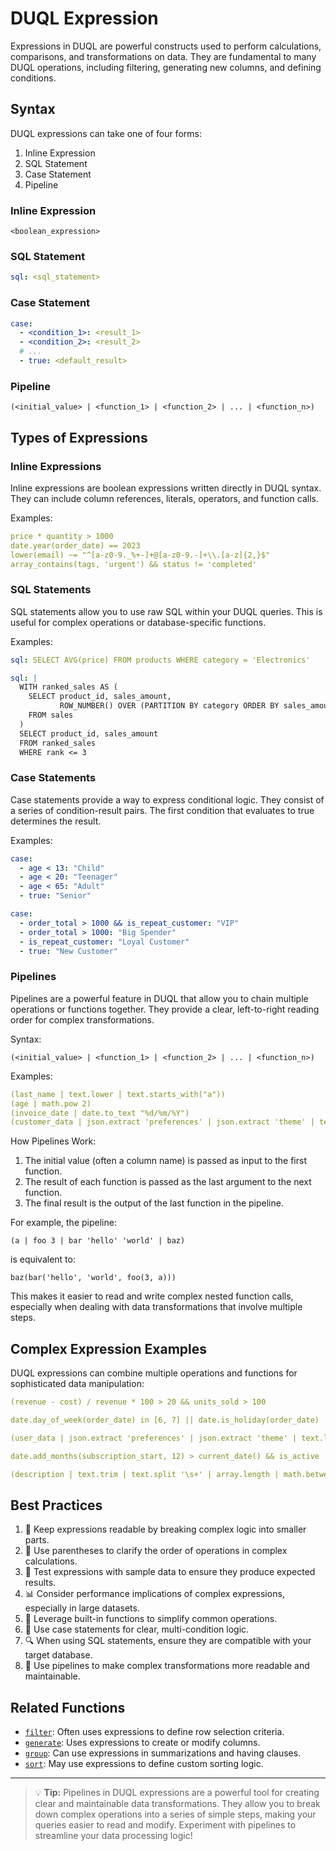 # DUQL Expression

Expressions in DUQL are powerful constructs used to perform calculations, comparisons, and transformations on data. They are fundamental to many DUQL operations, including filtering, generating new columns, and defining conditions.

## Syntax

DUQL expressions can take one of four forms:

1. Inline Expression
2. SQL Statement
3. Case Statement
4. Pipeline

### Inline Expression

```
<boolean_expression>
```

### SQL Statement

```yaml
sql: <sql_statement>
```

### Case Statement

```yaml
case:
  - <condition_1>: <result_1>
  - <condition_2>: <result_2>
  # ...
  - true: <default_result>
```

### Pipeline

```
(<initial_value> | <function_1> | <function_2> | ... | <function_n>)
```

## Types of Expressions

### Inline Expressions

Inline expressions are boolean expressions written directly in DUQL syntax. They can include column references, literals, operators, and function calls.

Examples:
```yaml
price * quantity > 1000
date.year(order_date) == 2023
lower(email) ~= "^[a-z0-9._%+-]+@[a-z0-9.-]+\\.[a-z]{2,}$"
array_contains(tags, 'urgent') && status != 'completed'
```

### SQL Statements

SQL statements allow you to use raw SQL within your DUQL queries. This is useful for complex operations or database-specific functions.

Examples:
```yaml
sql: SELECT AVG(price) FROM products WHERE category = 'Electronics'

sql: |
  WITH ranked_sales AS (
    SELECT product_id, sales_amount,
           ROW_NUMBER() OVER (PARTITION BY category ORDER BY sales_amount DESC) AS rank
    FROM sales
  )
  SELECT product_id, sales_amount
  FROM ranked_sales
  WHERE rank <= 3
```

### Case Statements

Case statements provide a way to express conditional logic. They consist of a series of condition-result pairs. The first condition that evaluates to true determines the result.

Examples:
```yaml
case:
  - age < 13: "Child"
  - age < 20: "Teenager"
  - age < 65: "Adult"
  - true: "Senior"

case:
  - order_total > 1000 && is_repeat_customer: "VIP"
  - order_total > 1000: "Big Spender"
  - is_repeat_customer: "Loyal Customer"
  - true: "New Customer"
```

### Pipelines

Pipelines are a powerful feature in DUQL that allow you to chain multiple operations or functions together. They provide a clear, left-to-right reading order for complex transformations.

Syntax:
```
(<initial_value> | <function_1> | <function_2> | ... | <function_n>)
```

Examples:
```yaml
(last_name | text.lower | text.starts_with("a"))
(age | math.pow 2)
(invoice_date | date.to_text "%d/%m/%Y")
(customer_data | json.extract 'preferences' | json.extract 'theme' | text.lower | text.equals 'dark')
```

How Pipelines Work:
1. The initial value (often a column name) is passed as input to the first function.
2. The result of each function is passed as the last argument to the next function.
3. The final result is the output of the last function in the pipeline.

For example, the pipeline:
```
(a | foo 3 | bar 'hello' 'world' | baz)
```
is equivalent to:
```
baz(bar('hello', 'world', foo(3, a)))
```

This makes it easier to read and write complex nested function calls, especially when dealing with data transformations that involve multiple steps.

## Complex Expression Examples

DUQL expressions can combine multiple operations and functions for sophisticated data manipulation:

```yaml
(revenue - cost) / revenue * 100 > 20 && units_sold > 100

date.day_of_week(order_date) in [6, 7] || date.is_holiday(order_date)

(user_data | json.extract 'preferences' | json.extract 'theme' | text.lower | text.equals 'dark')

date.add_months(subscription_start, 12) > current_date() && is_active

(description | text.trim | text.split '\s+' | array.length | math.between 50 100)
```

## Best Practices

1. 🧠 Keep expressions readable by breaking complex logic into smaller parts.
2. 🔢 Use parentheses to clarify the order of operations in complex calculations.
3. 🧪 Test expressions with sample data to ensure they produce expected results.
4. 📊 Consider performance implications of complex expressions, especially in large datasets.
5. 🚀 Leverage built-in functions to simplify common operations.
6. 📝 Use case statements for clear, multi-condition logic.
7. 🔍 When using SQL statements, ensure they are compatible with your target database.
8. 🔗 Use pipelines to make complex transformations more readable and maintainable.

## Related Functions

- [`filter`](filter.md): Often uses expressions to define row selection criteria.
- [`generate`](generate.md): Uses expressions to create or modify columns.
- [`group`](group.md): Can use expressions in summarizations and having clauses.
- [`sort`](sort.md): May use expressions to define custom sorting logic.

---

> 💡 **Tip:** Pipelines in DUQL expressions are a powerful tool for creating clear and maintainable data transformations. They allow you to break down complex operations into a series of simple steps, making your queries easier to read and modify. Experiment with pipelines to streamline your data processing logic!